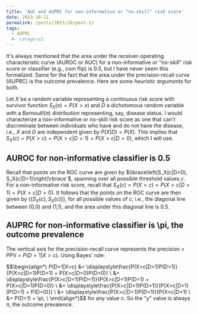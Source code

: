 ```yaml
---
title: 'AUC and AUPRC for non-informative or "no-skill" risk score'
date: 2023-10-11
permalink: /posts/2023/10/post-1/
tags:
  - AUPRC
  #- category2
---
```


It's always mentioned that the area under the receiver-operating characteristic curve (AUROC or AUC) for a non-informative or "no-skill" risk score or classifier (e.g., coin flip) is 0.5, but I have never seem this formalized. Same for the fact that the area under the precision-recall curve (AUPRC) is the outcome prevalence. Here are some *heuristic arguments* for both.

Let $X$ be a random variable representing a continuous risk score with survivor function $S_X(x) = P(X > x)$ and $D$ a dichotomous random variable with a $Bernoulli(\pi)$ distribution representing, say, disease status. I would characterize a non-informative or no-skill risk score as one that can't discriminate between individuals who have and do not have the disease, i.e., $X$ and $D$ are independent given by $P(X|D) = P(X)$. This implies that $S_X(c) = P(X > c) = P(X > c|D = 1) = P(X > c|D=0)$, which I will use.

## AUROC for non-informative classifier is 0.5
Recall that points on the ROC curve are given by $\lbrace\left(S_X(c|D=0), S_X(c|D=1)\right)\rbrace`$, spanning over all possible threshold values $c$. For a non-informative risk score, recall that $S_X(c) = P(X > c) = P(X > c|D = 1) = P(X > c|D=0)$. It follows that the points on the ROC curve are then given by $\lbrace\left(S_X(c), S_X(c)\right)\rbrace,$ for all possible values of $c$, i.e., the diagonal line between (0,0) and (1,1), and the area under this diagonal line is 0.5. 

## AUPRC for non-informative classifier is \\pi, the outcome prevalence
The vertical axis for the precision-recall curve represents the precision = PPV = $P(D=1|X>c)$. Using Bayes' rule:

$$\begin{align*}
P(D=1|X>c) &= \displaystyle\frac{P(X>c|D=1)P(D=1)}{P(X>c|D=1)P(D=1) + P(X>c|D=0)P(D=0)} \\
&= \displaystyle\frac{P(X>c|D=1)P(D=1)}{P(X>c|D=1)P(D=1) + P(X>c|D=1)P(D=0)} \\
&= \displaystyle\frac{P(X>c|D=1)P(D=1)}{P(X>c|D=1)[P(D=1) + P(D=0)]} \\
&= \displaystyle\frac{P(X>c|D=1)P(D=1)}{P(X>c|D=1) \\
&= P(D=1) = \pi, \\
\end{align*}$$
for any value $c$. So the "y" value is always $\pi$, the outcome prevalence. 
